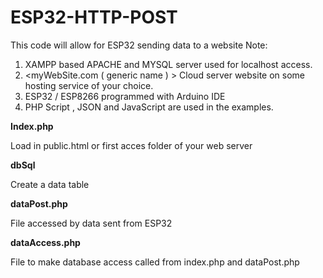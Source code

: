 # ESP32-HTTP-POST
This code will allow for ESP32 sending  data to a  website
Note:
1)	XAMPP based APACHE and MYSQL server used for localhost access.
2)	<myWebSite.com ( generic name ) > Cloud server website   on some hosting service of your choice.
3)	ESP32 / ESP8266 programmed with Arduino IDE
4)	PHP Script , JSON and JavaScript are used in the examples.

**Index.php**

  Load in public.html or first acces folder of your web server
  
**dbSql**

  Create a data table
  
**dataPost.php**

  File accessed by data sent from ESP32
  
**dataAccess.php**

  File to make database access called from index.php and dataPost.php
  

